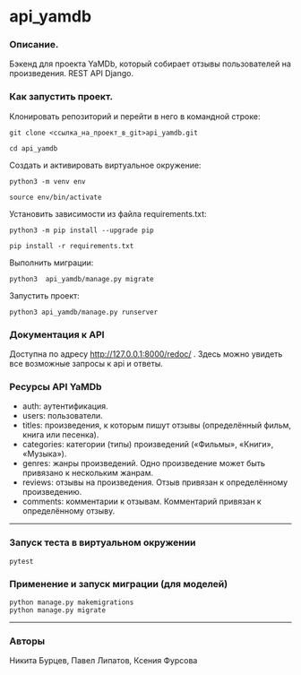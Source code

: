 # api_yamdb
### Описание. 

Бэкенд для проекта YaMDb, который собирает отзывы пользователей на произведения. REST API Django.

### Как запустить проект.

Клонировать репозиторий и перейти в него в командной строке:

```
git clone <cсылка_на_проект_в_git>api_yamdb.git
```

```
cd api_yamdb
```

Cоздать и активировать виртуальное окружение:

```
python3 -m venv env
```

```
source env/bin/activate
```

Установить зависимости из файла requirements.txt:

```
python3 -m pip install --upgrade pip
```

```
pip install -r requirements.txt
```

Выполнить миграции:

```
python3  api_yamdb/manage.py migrate
```

Запустить проект:

```
python3 api_yamdb/manage.py runserver
```

### Документация к API

Доступна по адресу http://127.0.0.1:8000/redoc/ . Здесь можно увидеть все возможные запросы к api и ответы.

### Ресурсы API YaMDb

* auth: аутентификация.
* users: пользователи.
* titles: произведения, к которым пишут отзывы (определённый фильм, книга или песенка).
* categories: категории (типы) произведений («Фильмы», «Книги», «Музыка»).
* genres: жанры произведений. Одно произведение может быть привязано к нескольким жанрам.
* reviews: отзывы на произведения. Отзыв привязан к определённому произведению.
* comments: комментарии к отзывам. Комментарий привязан к определённому отзыву.

---
### Запуск теста в виртуальном окружении
```
pytest
```
### Применение и запуск миграции (для моделей)
```
python manage.py makemigrations
python manage.py migrate
```

---

### Авторы
Никита Бурцев, Павел Липатов, Ксения Фурсова
